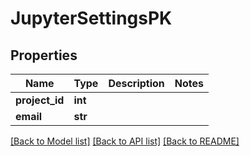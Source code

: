 # JupyterSettingsPK

## Properties
Name | Type | Description | Notes
------------ | ------------- | ------------- | -------------
**project_id** | **int** |  | 
**email** | **str** |  | 

[[Back to Model list]](../README.md#documentation-for-models) [[Back to API list]](../README.md#documentation-for-api-endpoints) [[Back to README]](../README.md)

